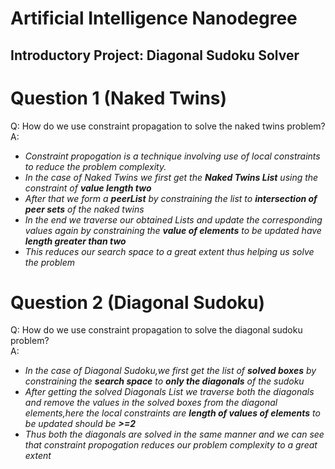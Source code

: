# Artificial Intelligence Nanodegree
## Introductory Project: Diagonal Sudoku Solver

# Question 1 (Naked Twins)
Q: How do we use constraint propagation to solve the naked twins problem?  
A:
* *Constraint propogation is a technique involving use of local constraints to reduce the problem complexity.*
* *In the case of Naked Twins we first get the **Naked Twins List** using the constraint of **value length two***
* *After that we form a **peerList** by constraining the list to **intersection of peer sets** of the naked twins*
* *In the end we traverse our obtained Lists and update the corresponding values again by constraining the **value of elements** to be updated have **length greater than two***
* *This reduces our search space to a great extent thus helping us solve the problem*

# Question 2 (Diagonal Sudoku)
Q: How do we use constraint propagation to solve the diagonal sudoku problem?  
A: 
* *In the case of Diagonal Sudoku,we first get the list of **solved boxes** by constraining the **search space** to **only the diagonals** of the sudoku*
* *After getting the solved Diagonals List we traverse both the diagonals and remove the values in the solved boxes from the diagonal elements,here the local constraints are **length of values of elements** to be updated should be **>=2***
* *Thus both the diagonals are solved in the same manner and we can see that constraint propogation reduces our problem complexity to a great extent*
